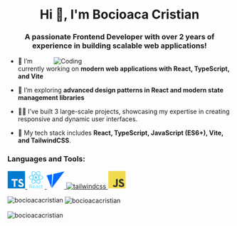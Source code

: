 <h1 align="center">Hi 👋, I'm Bocioaca Cristian</h1>
<h3 align="center">A passionate Frontend Developer with over 2 years of experience in building scalable web applications!</h3>

<img align="right" alt="Coding" width="400" src="https://media.giphy.com/media/qgQUggAC3Pfv687qPC/giphy.gif">

- 🔭 I’m currently working on **modern web applications with React, TypeScript, and Vite**

- 🌱 I’m exploring **advanced design patterns in React and modern state management libraries**

- 👨‍💻 I’ve built 3 large-scale projects, showcasing my expertise in creating responsive and dynamic user interfaces.

- 🚀 My tech stack includes **React, TypeScript, JavaScript (ES6+), Vite, and TailwindCSS**.

<h3 align="left">Languages and Tools:</h3>
<p align="left"> 
  <a href="https://www.typescriptlang.org/" target="_blank" rel="noreferrer"> 
    <img src="https://raw.githubusercontent.com/devicons/devicon/master/icons/typescript/typescript-original.svg" alt="typescript" width="40" height="40"/> 
  </a> 
  <a href="https://reactjs.org/" target="_blank" rel="noreferrer"> 
    <img src="https://raw.githubusercontent.com/devicons/devicon/master/icons/react/react-original-wordmark.svg" alt="react" width="40" height="40"/> 
  </a>
  <a href="https://vitejs.dev/" target="_blank" rel="noreferrer">
    <img src="https://raw.githubusercontent.com/devicons/devicon/master/icons/vite/vite-original.svg" alt="vite" width="40" height="40"/>
  </a>
<a href="https://tailwindcss.com/" target="_blank" rel="noreferrer"> 
  <img src="https://cdn.jsdelivr.net/gh/devicons/devicon@latest/icons/tailwindcss/tailwindcss-original-wordmark.svg" alt="tailwindcss" width="40" height="40"/> 
</a>
  <a href="https://developer.mozilla.org/en-US/docs/Web/JavaScript" target="_blank" rel="noreferrer"> 
    <img src="https://raw.githubusercontent.com/devicons/devicon/master/icons/javascript/javascript-original.svg" alt="javascript" width="40" height="40"/> 
  </a>
</p>

<p><img align="left" src="https://github-readme-stats.vercel.app/api/top-langs?username=bocioacacristian&show_icons=true&locale=en&layout=compact" alt="bocioacacristian" /></p>

<p>&nbsp;<img align="center" src="https://github-readme-stats.vercel.app/api?username=bocioacacristian&show_icons=true&locale=en" alt="bocioacacristian" /></p>

<p><img align="center" src="https://github-readme-streak-stats.herokuapp.com/?user=bocioacacristian&" alt="bocioacacristian" /></p>
